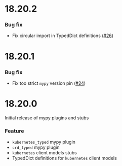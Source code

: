 # 18.20.2

### Bug fix
- Fix circular import in TypedDict definitions ([#26](https://github.com/gordonbondon/kubernetes-typed/pull/26))

# 18.20.1

### Bug fix
- Fix too strict `mypy` version pin ([#24](https://github.com/gordonbondon/kubernetes-typed/pull/24))

# 18.20.0

Initial release of mypy plugins and stubs

### Feature
- `kubernetes_typed` mypy plugin
- `crd_typed` mypy plugin
- `kubernetes` client models stubs
- TypedDict definitions for `kubernetes` client models
